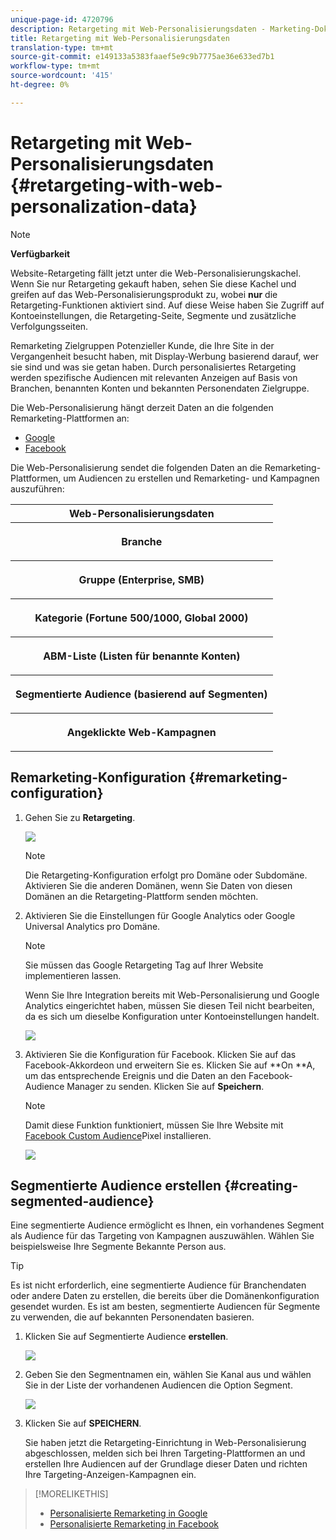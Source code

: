 ```yaml
---
unique-page-id: 4720796
description: Retargeting mit Web-Personalisierungsdaten - Marketing-Dokumente - Produktdokumentation
title: Retargeting mit Web-Personalisierungsdaten
translation-type: tm+mt
source-git-commit: e149133a5383faaef5e9c9b7775ae36e633ed7b1
workflow-type: tm+mt
source-wordcount: '415'
ht-degree: 0%

---
```



# Retargeting mit Web-Personalisierungsdaten {#retargeting-with-web-personalization-data}

>[!NOTE]
>
>**Verfügbarkeit**
>
>Website-Retargeting fällt jetzt unter die Web-Personalisierungskachel. Wenn Sie nur Retargeting gekauft haben, sehen Sie diese Kachel und greifen auf das Web-Personalisierungsprodukt zu, wobei **nur** die Retargeting-Funktionen aktiviert sind. Auf diese Weise haben Sie Zugriff auf Kontoeinstellungen, die Retargeting-Seite, Segmente und zusätzliche Verfolgungsseiten.

Remarketing Zielgruppen Potenzieller Kunde, die Ihre Site in der Vergangenheit besucht haben, mit Display-Werbung basierend darauf, wer sie sind und was sie getan haben. Durch personalisiertes Retargeting werden spezifische Audiencen mit relevanten Anzeigen auf Basis von Branchen, benannten Konten und bekannten Personendaten Zielgruppe.

Die Web-Personalisierung hängt derzeit Daten an die folgenden Remarketing-Plattformen an:

* [Google](personalized-remarketing-in-google.md)
* [Facebook](personalized-remarketing-in-facebook.md)

Die Web-Personalisierung sendet die folgenden Daten an die Remarketing-Plattformen, um Audiencen zu erstellen und Remarketing- und Kampagnen auszuführen:

<table> 
 <tbody> 
  <tr> 
   <th colspan="1">Web-Personalisierungsdaten</th> 
  </tr> 
  <tr> 
   <th><p>Branche</p></th> 
  </tr> 
  <tr> 
   <th><p>Gruppe (Enterprise, SMB)</p></th> 
  </tr> 
  <tr> 
   <th><p>Kategorie (Fortune 500/1000, Global 2000)</p></th> 
  </tr> 
  <tr> 
   <th><p>ABM-Liste (Listen für benannte Konten)</p></th> 
  </tr> 
  <tr> 
   <th><p>Segmentierte Audience (basierend auf Segmenten)</p></th> 
  </tr> 
  <tr> 
   <th><p>Angeklickte Web-Kampagnen</p></th> 
  </tr> 
 </tbody> 
</table>

## Remarketing-Konfiguration {#remarketing-configuration}

1. Gehen Sie zu **Retargeting**.

   ![](assets/one.png)

   >[!NOTE]
   >
   >Die Retargeting-Konfiguration erfolgt pro Domäne oder Subdomäne. Aktivieren Sie die anderen Domänen, wenn Sie Daten von diesen Domänen an die Retargeting-Plattform senden möchten.

1. Aktivieren Sie die Einstellungen für Google Analytics oder Google Universal Analytics pro Domäne.

   >[!NOTE]
   >
   >Sie müssen das Google Retargeting Tag auf Ihrer Website implementieren lassen.
   >
   >
   >Wenn Sie Ihre Integration bereits mit Web-Personalisierung und Google Analytics eingerichtet haben, müssen Sie diesen Teil nicht bearbeiten, da es sich um dieselbe Konfiguration unter Kontoeinstellungen handelt.

   ![](assets/two.png)

1. Aktivieren Sie die Konfiguration für Facebook. Klicken Sie auf das Facebook-Akkordeon und erweitern Sie es. Klicken Sie auf **On **A, um das entsprechende Ereignis und die Daten an den Facebook-Audience Manager zu senden. Klicken Sie auf **Speichern**.

   >[!NOTE]
   >
   >Damit diese Funktion funktioniert, müssen Sie Ihre Website mit [Facebook Custom Audience](https://developers.facebook.com/docs/ads-for-websites/website-custom-audiences/getting-started#install-the-pixel)Pixel installieren.

   ![](assets/three.png)

## Segmentierte Audience erstellen {#creating-segmented-audience}

Eine segmentierte Audience ermöglicht es Ihnen, ein vorhandenes Segment als Audience für das Targeting von Kampagnen auszuwählen. Wählen Sie beispielsweise Ihre Segmente Bekannte Person aus.

>[!TIP]
>
>Es ist nicht erforderlich, eine segmentierte Audience für Branchendaten oder andere Daten zu erstellen, die bereits über die Domänenkonfiguration gesendet wurden. Es ist am besten, segmentierte Audiencen für Segmente zu verwenden, die auf bekannten Personendaten basieren.

1. Klicken Sie auf Segmentierte Audience **erstellen**.

   ![](assets/image2015-1-15-16-3a36-3a38.png)

1. Geben Sie den Segmentnamen ein, wählen Sie Kanal aus und wählen Sie in der Liste der vorhandenen Audiencen die Option Segment.

   ![](assets/image2015-1-15-16-3a40-3a17.png)

1. Klicken Sie auf **SPEICHERN**.

   Sie haben jetzt die Retargeting-Einrichtung in Web-Personalisierung abgeschlossen, melden sich bei Ihren Targeting-Plattformen an und erstellen Ihre Audiencen auf der Grundlage dieser Daten und richten Ihre Targeting-Anzeigen-Kampagnen ein.

>[!MORELIKETHIS]
>
>* [Personalisierte Remarketing in Google](personalized-remarketing-in-google.md)
>* [Personalisierte Remarketing in Facebook](personalized-remarketing-in-facebook.md)

